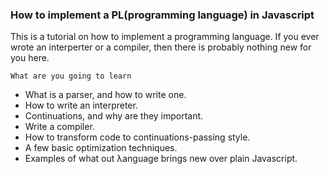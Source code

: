 ### How to implement a PL(programming language) in Javascript
This is a tutorial on how to implement a programming language. If you ever wrote an interperter or a compiler, then there is probably nothing new for you here.

`What are you going to learn`
* What is a parser, and how to write one.
* How to write an interpreter.
* Continuations, and why are they important.
* Write a compiler.
* How to transform code to continuations-passing style.
* A few basic optimization techniques.
* Examples of what out λanguage brings new over plain Javascript.
